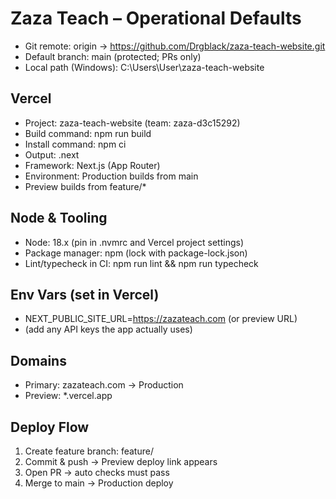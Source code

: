 # Zaza Teach – Operational Defaults

- Git remote: origin -> https://github.com/Drgblack/zaza-teach-website.git
- Default branch: main (protected; PRs only)
- Local path (Windows): C:\Users\User\zaza-teach-website

## Vercel
- Project: zaza-teach-website (team: zaza-d3c15292)
- Build command: npm run build
- Install command: npm ci
- Output: .next
- Framework: Next.js (App Router)
- Environment: Production builds from main
- Preview builds from feature/*

## Node & Tooling
- Node: 18.x (pin in .nvmrc and Vercel project settings)
- Package manager: npm (lock with package-lock.json)
- Lint/typecheck in CI: npm run lint && npm run typecheck

## Env Vars (set in Vercel)
- NEXT_PUBLIC_SITE_URL=https://zazateach.com  (or preview URL)
- (add any API keys the app actually uses)

## Domains
- Primary: zazateach.com → Production
- Preview: *.vercel.app

## Deploy Flow
1) Create feature branch: feature/<short-task-name>
2) Commit & push → Preview deploy link appears
3) Open PR → auto checks must pass
4) Merge to main → Production deploy